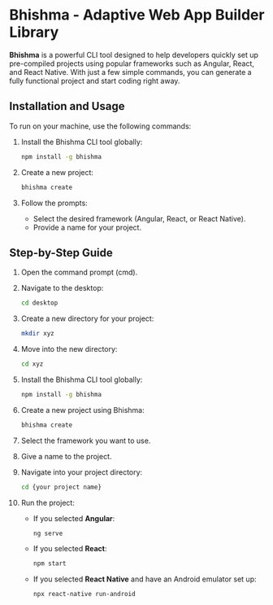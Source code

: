 

# Bhishma - Adaptive Web App Builder Library

**Bhishma** is a powerful CLI tool designed to help developers quickly set up pre-compiled projects using popular frameworks such as Angular, React, and React Native. With just a few simple commands, you can generate a fully functional project and start coding right away.

## Installation and Usage

To run on your machine, use the following commands:

1. Install the Bhishma CLI tool globally:

   ```bash
   npm install -g bhishma
   ```

2. Create a new project:

   ```bash
   bhishma create
   ```

3. Follow the prompts:

   - Select the desired framework (Angular, React, or React Native).
   - Provide a name for your project.

## Step-by-Step Guide

1. Open the command prompt (cmd).
2. Navigate to the desktop:

   ```bash
   cd desktop
   ```

3. Create a new directory for your project:

   ```bash
   mkdir xyz
   ```

4. Move into the new directory:

   ```bash
   cd xyz
   ```

5. Install the Bhishma CLI tool globally:

   ```bash
   npm install -g bhishma
   ```

6. Create a new project using Bhishma:

   ```bash
   bhishma create
   ```

7. Select the framework you want to use.
8. Give a name to the project.
9. Navigate into your project directory:

   ```bash
   cd {your project name}
   ```

10. Run the project:

    - If you selected **Angular**:

      ```bash
      ng serve
      ```

    - If you selected **React**:

      ```bash
      npm start
      ```

    - If you selected **React Native** and have an Android emulator set up:

      ```bash
      npx react-native run-android
      ```



